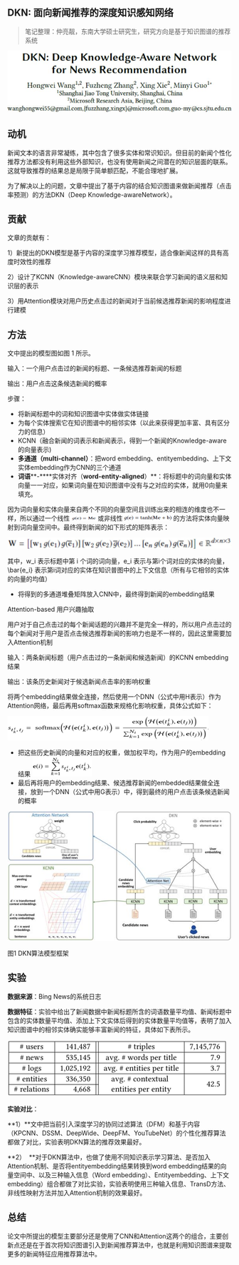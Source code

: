 
## DKN: 面向新闻推荐的深度知识感知网络

> 笔记整理：仲亮靓，东南大学硕士研究生，研究方向是基于知识图谱的推荐系统

![](img/DKN:-面向新闻推荐的深度知识感知网络.md_1.png)

## **动机**

新闻文本的语言非常凝练，其中包含了很多实体和常识知识。但目前的新闻个性化推荐方法都没有利用这些外部知识，也没有使用新闻之间潜在的知识层面的联系。这就导致推荐的结果总是局限于简单额匹配，不能合理地扩展。

为了解决以上的问题，文章中提出了基于内容的结合知识图谱来做新闻推荐（点击率预测）的方法DKN（Deep Knowledge-awareNetwork）。

## **贡献**

文章的贡献有：

1）新提出的DKN模型是基于内容的深度学习推荐模型，适合像新闻这样的具有高度时效性的推荐

2）设计了KCNN（Knowledge-awareCNN）模块来联合学习新闻的语义层和知识层的表示

3）用Attention模块对用户历史点击过的新闻对于当前候选推荐新闻的影响程度进行建模

## **方法**

文中提出的模型图如图 1 所示。

输入：一个用户点击过的新闻的标题、一条候选推荐新闻的标题

输出：用户点击这条候选新闻的概率

步骤：
- 将新闻标题中的词和知识图谱中实体做实体链接
- 为每个实体搜索它在知识图谱中的相邻实体（以此来获得更加丰富、具有区分力的信息）
- KCNN（融合新闻的词表示和新闻表示，得到一个新闻的Knowledge-aware的向量表示)
- **多通道（****multi-channel****）**：把word embedding、entityembedding、上下文实体embedding作为CNN的三个通道
- **词语****-****实体对齐（****word-entity-aligned****）**：将标题中的词向量和实体向量一一对应，如果词向量在知识图谱中没有与之对应的实体，就用0向量来填充。

因为词向量和实体向量来自两个不同的向量空间且训练出来的相连的维度也不一样，所以通过一个线性![](img/DKN:-面向新闻推荐的深度知识感知网络.md_2.png)或非线性![](img/DKN:-面向新闻推荐的深度知识感知网络.md_3.png) 的方法将实体向量映射到词向量空间中。最终得到新闻的如下形式的矩阵表示：

![](img/DKN:-面向新闻推荐的深度知识感知网络.md_4.png)

其中，w_i 表示标题中第 i 个词的词向量，e_i 表示与第i个词对应的实体的向量，\bar{e_i} 表示第i词对应的实体在知识普图中的上下文信息（所有与它相邻的实体的向量的均值）
- 将得到的多通道堆叠矩阵放入CNN中，最终得到新闻的embedding结果

Attention-based 用户兴趣抽取

用户对于自己点击过的每个新闻话题的兴趣并不是完全一样的，所以用户点击过的每个新闻对于用户是否点击候选推荐新闻的影响力也是不一样的，因此这里需要加入Attention机制

输入：两条新闻标题（用户点击过的一条新闻和候选新闻）的KCNN embedding结果

输出：该条历史新闻对于候选新闻点击率的影响权重

将两个embedding结果做全连接，然后使用一个DNN（公式中用H表示）作为Attention网络，最后再用softmax函数来规格化影响权重，具体公式如下：

![](img/DKN:-面向新闻推荐的深度知识感知网络.md_5.png)
- 把这些历史新闻的向量和对应的权重，做加权平均，作为用户的embedding结果
![](img/DKN:-面向新闻推荐的深度知识感知网络.md_6.png)
- 最后再将用户的embedding结果、候选推荐新闻的embedded结果做全连接，放到一个DNN（公式中用G表示）中，得到最终的用户点击该条候选新闻的概率


![](img/DKN:-面向新闻推荐的深度知识感知网络.md_7.png)

图1 DKN算法模型框架

## **实验**

**数据来源**：Bing News的系统日志

**数据特征**：实验中给出了新闻数据中新闻标题所含的词语数量平均值、新闻标题中包含的实体数量平均值、添加上下文实体后得到的实体数量平均值等，表明了加入知识图谱中的相邻实体确实能够丰富新闻的特征，具体如下表所示。

![](img/DKN:-面向新闻推荐的深度知识感知网络.md_8.png)

**实验对比**：

**1）**文中把当前引入深度学习的协同过滤算法（DFM）和基于内容（KPCNN、DSSM、DeepWide、DeepFM、YouTubeNet）的个性化推荐算法都做了对比，实验表明DKN算法的推荐效果最好。

**2）  **对于DKN算法中，也做了使用不同知识表示学习算法、是否加入Attention机制、是否将entityembedding结果转换到word embedding结果的向量空间中、以及三种输入信息（Word embedding）、Entityembedding、上下文embedding）组合都做了对比实验，实验表明使用三种输入信息、TransD方法、非线性映射方法并加入Attention机制的效果最好。

## **总结**

论文中所提出的模型主要部分还是使用了CNN和Attention这两个的组合，主要创新点还是在于首次将知识图谱引入到新闻推荐算法中，也就是利用知识图谱来提取更多的新闻特征应用推荐算法中。


